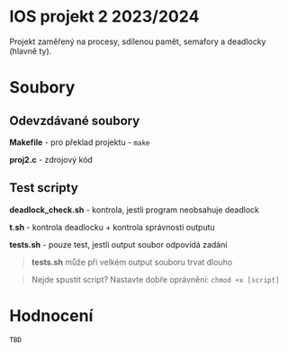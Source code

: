 # IOS projekt 2 2023/2024
Projekt zaměřený na procesy, sdílenou pamět, semafory a deadlocky (hlavně ty).

# Soubory
## Odevzdávané soubory
**Makefile** - pro překlad projektu - `make`

**proj2.c** - zdrojový kód

## Test scripty

**deadlock_check.sh** - kontrola, jestli program neobsahuje deadlock

**t.sh** - kontrola deadlocku + kontrola správnosti outputu

**tests.sh** - pouze test, jestli output soubor odpovídá zadání
> **tests.sh** může při velkém output souboru trvat dlouho

> Nejde spustit script? Nastavte dobře oprávnění: `chmod +x [script]`
# Hodnocení
```
TBD
```